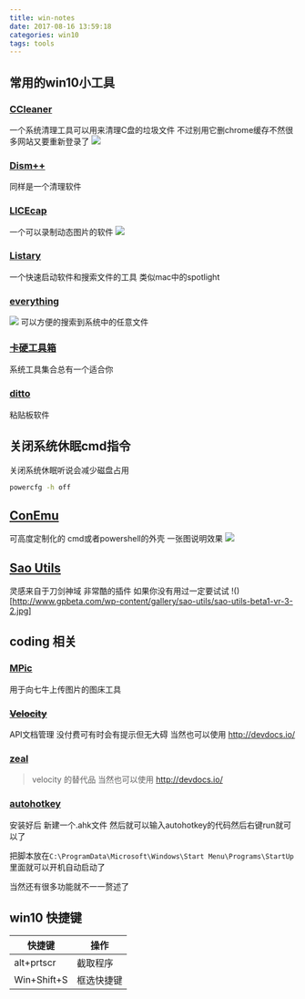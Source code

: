 ```yaml
---
title: win-notes
date: 2017-08-16 13:59:18
categories: win10
tags: tools
---
```

## 常用的win10小工具
<!--more-->
### [CCleaner](https://www.piriform.com/ccleaner)
一个系统清理工具可以用来清理C盘的垃圾文件
不过别用它删chrome缓存不然很多网站又要重新登录了
![](https://s1.pir.fm/cc/page2/cc5-screen1.png)
### [Dism++](https://www.chuyu.me/zh-Hans/)
同样是一个清理软件
### [LICEcap](https://www.cockos.com/licecap/)
一个可以录制动态图片的软件
![](https://www.cockos.com/licecap/licecap_rules.gif)
### [Listary](http://www.listary.com/)
一个快速启动软件和搜索文件的工具 类似mac中的spotlight
### [everything](http://www.voidtools.com/)
![](http://www.voidtools.com/support/everything/Everything.Search.Window.png)
可以方便的搜索到系统中的任意文件
### [卡硬工具箱](http://www.kbtool.cn/down.php)
系统工具集合总有一个适合你
### [ditto](http://ditto-cp.sourceforge.net/)
粘贴板软件

## 关闭系统休眠cmd指令
关闭系统休眠听说会减少磁盘占用
``` cmd
powercfg -h off
```
## [ConEmu](http://conemu.github.io/)
可高度定制化的 cmd或者powershell的外壳 一张图说明效果
![](http://ou7k0sem6.bkt.clouddn.com/ConEmu.png)
## [Sao Utils](http://www.gpbeta.com/post/develop/sao-utils/)
灵感来自于刀剑神域 非常酷的插件 如果你没有用过一定要试试
!()[http://www.gpbeta.com/wp-content/gallery/sao-utils/sao-utils-beta1-vr-3-2.jpg]

## coding 相关

###  [MPic](http://mpic.lzhaofu.cn/)
用于向七牛上传图片的图床工具

### ~~[Velocity](https://velocity.silverlakesoftware.com/)~~
API文档管理 没付费可有时会有提示但无大碍  当然也可以使用 http://devdocs.io/

### [zeal](https://zealdocs.org/)
> velocity 的替代品 当然也可以使用 http://devdocs.io/
### [autohotkey](https://autohotkey.com/)
安装好后 新建一个.ahk文件 然后就可以输入autohotkey的代码然后右键run就可以了

把脚本放在`C:\ProgramData\Microsoft\Windows\Start Menu\Programs\StartUp`里面就可以开机自动启动了

当然还有很多功能就不一一赘述了

## win10 快捷键
| 快捷键      | 操作       |
|-------------|------------|
| alt+prtscr  | 截取程序   |
| Win+Shift+S | 框选快捷键 |